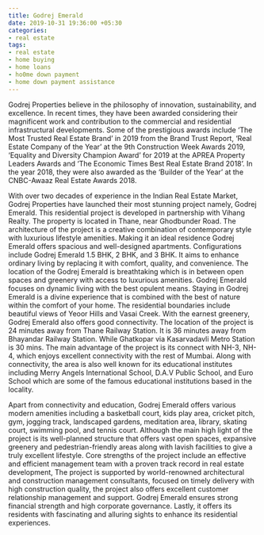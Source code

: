 ```yaml
---
title: Godrej Emerald
date: 2019-10-31 19:36:00 +05:30
categories:
- real estate
tags:
- real estate
- home buying
- home loans
- ho0me down payment
- home down payment assistance
---
```


Godrej Properties believe in the philosophy of innovation, sustainability, and excellence. In recent times, they have been awarded considering their magnificent work and contribution to the commercial and residential infrastructural developments. Some of the prestigious awards include ‘The Most Trusted Real Estate Brand’ in 2019 from the Brand Trust Report, ‘Real Estate Company of the Year’ at the 9th Construction Week Awards 2019, ‘Equality and Diversity Champion Award’ for 2019 at the APREA Property Leaders Awards and ‘The Economic Times Best Real Estate Brand 2018’. In the year 2018, they were also awarded as the ‘Builder of the Year’ at the CNBC-Awaaz Real Estate Awards 2018. 

With over two decades of experience in the Indian Real Estate Market, Godrej Properties have launched their most stunning project namely, Godrej Emerald. This residential project is developed in partnership with Vihang Realty. The property is located in Thane, near Ghodbunder Road. The architecture of the project is a creative combination of contemporary style with luxurious lifestyle amenities. Making it an ideal residence Godrej Emerald offers spacious and well-designed apartments. Configurations include Godrej Emerald 1.5 BHK, 2 BHK, and 3 BHK. It aims to enhance ordinary living by replacing it with comfort, quality, and convenience. The location of the Godrej Emerald is breathtaking which is in between open spaces and greenery with access to luxurious amenities. Godrej Emerald focuses on dynamic living with the best opulent means. Staying in Godrej Emerald is a divine experience that is combined with the best of nature within the comfort of your home. The residential boundaries include beautiful views of Yeoor Hills and Vasai Creek. With the earnest greenery, Godrej Emerald also offers good connectivity. The location of the project is 24 minutes away from Thane Railway Station. It is 36 minutes away from Bhayandar Railway Station. While Ghatkopar via Kasarvadavli Metro Station is 30 mins. The main advantage of the project is its connect with NH-3, NH-4, which enjoys excellent connectivity with the rest of Mumbai. Along with connectivity, the area is also well known for its educational institutes including Merry Angels International School, D.A.V Public School, and Euro School which are some of the famous educational institutions based in the locality. 

Apart from connectivity and education, Godrej Emerald offers various modern amenities including a basketball court, kids play area, cricket pitch, gym, jogging track, landscaped gardens, meditation area, library, skating court, swimming pool, and tennis court. Although the main high light of the project is its well-planned structure that offers vast open spaces, expansive greenery and pedestrian-friendly areas along with lavish facilities to give a truly excellent lifestyle. Core strengths of the project include an effective and efficient management team with a proven track record in real estate development, The project is supported by world-renowned architectural and construction management consultants, focused on timely delivery with high construction quality, the project also offers excellent customer relationship management and support. Godrej Emerald ensures strong financial strength and high corporate governance. Lastly, it offers its residents with fascinating and alluring sights to enhance its residential experiences. 


